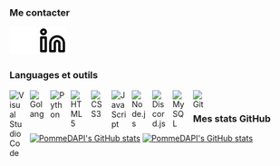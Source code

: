 ### Me contacter

[![img_linkedin](./img/linkedin-dark.svg)](https://fr.linkedin.com/in/mayeul-boeri-a52492253#gh-dark-mode-only)
[![img_linkedin](./img/linkedin-light.svg)](https://fr.linkedin.com/in/mayeul-boeri-a52492253#gh-light-mode-only)
&nbsp;&nbsp;

### Languages et outils


<img align="left" alt="Visual Studio Code" width="26px" src="https://cdn.jsdelivr.net/gh/devicons/devicon/icons/vscode/vscode-original.svg" style="padding-right:10px;" />
<img align="left" alt="Golang" width="26px" src="https://cdn.jsdelivr.net/gh/devicons/devicon/icons/go/go-original.svg" style="padding-right:10px;" />
<img align="left" alt="Python" width="26px" src="https://cdn.jsdelivr.net/gh/devicons/devicon/icons/python/python-original.svg" style="padding-right:10px;" />
<img align="left" alt="HTML5" width="26px" src="https://cdn.jsdelivr.net/gh/devicons/devicon/icons/html5/html5-original.svg" style="padding-right:10px;" />
<img align="left" alt="CSS3" width="26px" src="https://cdn.jsdelivr.net/gh/devicons/devicon/icons/css3/css3-original.svg" style="padding-right:10px;" />
<img align="left" alt="JavaScript" width="26px" src="https://cdn.jsdelivr.net/gh/devicons/devicon/icons/javascript/javascript-original.svg" style="padding-right:10px;" />
<img align="left" alt="Node.js" width="26px" src="https://cdn.jsdelivr.net/gh/devicons/devicon/icons/nodejs/nodejs-original.svg" style="padding-right:10px;" />
<img align="left" alt="Discord.js" width="26px" src="https://cdn.jsdelivr.net/gh/devicons/devicon/icons/discordjs/discordjs-original.svg" style="padding-right:10px;" />
<img align="left" alt="MySQL" width="26px" src="https://cdn.jsdelivr.net/gh/devicons/devicon/icons/mysql/mysql-original.svg" style="padding-right:10px;" />
<img align="left" alt="Git" width="26px" src="https://cdn.jsdelivr.net/gh/devicons/devicon/icons/git/git-original.svg" style="padding-right:10px;" />
&nbsp;&nbsp;


### Mes stats GitHub

[![PommeDAPI's GitHub stats](https://github-readme-stats.vercel.app/api?username=PommeDAPI7749&count_private=true&show_icons=true)](https://github.com/anuraghazra/github-readme-stats#gh-light-mode-only)
[![PommeDAPI's GitHub stats](https://github-readme-stats.vercel.app/api?username=PommeDAPI7749&count_private=true&theme=dark&show_icons=true)](https://github.com/anuraghazra/github-readme-stats#gh-dark-mode-only)